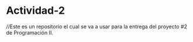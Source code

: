 # Actividad-2
//Este es un repositorio el cual se va a usar para la entrega del proyecto #2 de Programación II.
